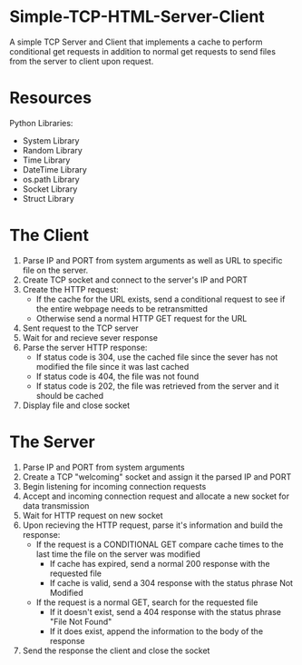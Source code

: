 # Simple-TCP-HTML-Server-Client
A simple TCP Server and Client that implements a cache to perform conditional get requests in addition to normal get requests to send files from the server to client upon request.

# Resources
Python Libraries:
<ul><li>System Library
<li>Random Library
<li>Time Library
<li>DateTime Library
<li>os.path Library
<li>Socket Library
<li>Struct Library
</ul>

# The Client
<ol><li>Parse IP and PORT from system arguments as well as URL to specific file on the server.
<li>Create TCP socket and connect to the server's IP and PORT
<li>Create the HTTP request:
<ul><li>If the cache for the URL exists, send a conditional request to see if the entire webpage needs to be retransmitted
<li>Otherwise send a normal HTTP GET request for the URL</ul>
<li>Sent request to the TCP server
<li>Wait for and recieve sever response
<li>Parse the server HTTP response:
<ul><li>If status code is 304, use the cached file since the sever has not modified the file since it was last cached
<li>If status code is 404, the file was not found
<li>If status code is 202, the file was retrieved from the server and it should be cached</ul>
<li>Display file and close socket</ol>

# The Server
<ol><li>Parse IP and PORT from system arguments
<li>Create a TCP "welcoming" socket and assign it the parsed IP and PORT
<li>Begin listening for incoming connection requests
<li>Accept and incoming connection request and allocate a new socket for data transmission
<li>Wait for HTTP request on new socket
<li>Upon recieving the HTTP request, parse it's information and build the response:
<ul><li>If the request is a CONDITIONAL GET compare cache times to the last time the file on the server was modified
<ul><li>If cache has expired, send a normal 200 response with the requested file
<li>If cache is valid, send a 304 response with the status phrase Not Modified</ul>
<li>If the request is a normal GET, search for the requested file
<ul><li>If it doesn't exist, send a 404 response with the status phrase "File Not Found"
<li>If it does exist, append the information to the body of the response</ul></ul>
<li>Send the response the client and close the socket</ol>

